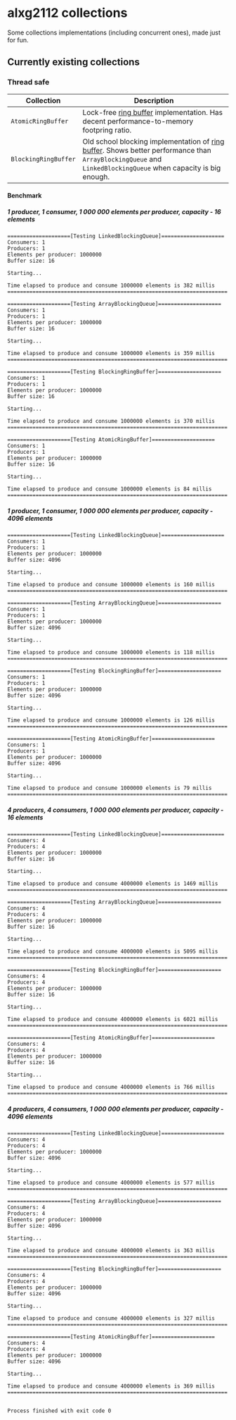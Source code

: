 # alxg2112 collections
Some collections implementations (including concurrent ones), made just for fun.

## Currently existing collections

### Thread safe
| Collection | Description |
| ------ | ------ |
| `AtomicRingBuffer` | Lock-free [ring buffer] implementation. Has decent performance-to-memory footpring ratio.|
| `BlockingRingBuffer` | Old school blocking implementation of [ring buffer]. Shows better performance than `ArrayBlockingQueue` and `LinkedBlockingQueue` when capacity is big enough. |
#### Benchmark
##### 1 producer, 1 consumer, 1 000 000 elements per producer, capacity - 16 elements
```
====================[Testing LinkedBlockingQueue]====================
Consumers: 1
Producers: 1
Elements per producer: 1000000
Buffer size: 16

Starting...

Time elapsed to produce and consume 1000000 elements is 382 millis
======================================================================

====================[Testing ArrayBlockingQueue]====================
Consumers: 1
Producers: 1
Elements per producer: 1000000
Buffer size: 16

Starting...

Time elapsed to produce and consume 1000000 elements is 359 millis
======================================================================

====================[Testing BlockingRingBuffer]====================
Consumers: 1
Producers: 1
Elements per producer: 1000000
Buffer size: 16

Starting...

Time elapsed to produce and consume 1000000 elements is 370 millis
======================================================================

====================[Testing AtomicRingBuffer]====================
Consumers: 1
Producers: 1
Elements per producer: 1000000
Buffer size: 16

Starting...

Time elapsed to produce and consume 1000000 elements is 84 millis
======================================================================
```
##### 1 producer, 1 consumer, 1 000 000 elements per producer, capacity - 4096 elements
```
====================[Testing LinkedBlockingQueue]====================
Consumers: 1
Producers: 1
Elements per producer: 1000000
Buffer size: 4096

Starting...

Time elapsed to produce and consume 1000000 elements is 160 millis
======================================================================

====================[Testing ArrayBlockingQueue]====================
Consumers: 1
Producers: 1
Elements per producer: 1000000
Buffer size: 4096

Starting...

Time elapsed to produce and consume 1000000 elements is 118 millis
======================================================================

====================[Testing BlockingRingBuffer]====================
Consumers: 1
Producers: 1
Elements per producer: 1000000
Buffer size: 4096

Starting...

Time elapsed to produce and consume 1000000 elements is 126 millis
======================================================================

====================[Testing AtomicRingBuffer]====================
Consumers: 1
Producers: 1
Elements per producer: 1000000
Buffer size: 4096

Starting...

Time elapsed to produce and consume 1000000 elements is 79 millis
======================================================================
```
##### 4 producers, 4 consumers, 1 000 000 elements per producer, capacity - 16 elements
```
====================[Testing LinkedBlockingQueue]====================
Consumers: 4
Producers: 4
Elements per producer: 1000000
Buffer size: 16

Starting...

Time elapsed to produce and consume 4000000 elements is 1469 millis
======================================================================

====================[Testing ArrayBlockingQueue]====================
Consumers: 4
Producers: 4
Elements per producer: 1000000
Buffer size: 16

Starting...

Time elapsed to produce and consume 4000000 elements is 5095 millis
======================================================================

====================[Testing BlockingRingBuffer]====================
Consumers: 4
Producers: 4
Elements per producer: 1000000
Buffer size: 16

Starting...

Time elapsed to produce and consume 4000000 elements is 6021 millis
======================================================================

====================[Testing AtomicRingBuffer]====================
Consumers: 4
Producers: 4
Elements per producer: 1000000
Buffer size: 16

Starting...

Time elapsed to produce and consume 4000000 elements is 766 millis
======================================================================
```
##### 4 producers, 4 consumers, 1 000 000 elements per producer, capacity - 4096 elements
```
====================[Testing LinkedBlockingQueue]====================
Consumers: 4
Producers: 4
Elements per producer: 1000000
Buffer size: 4096

Starting...

Time elapsed to produce and consume 4000000 elements is 577 millis
======================================================================

====================[Testing ArrayBlockingQueue]====================
Consumers: 4
Producers: 4
Elements per producer: 1000000
Buffer size: 4096

Starting...

Time elapsed to produce and consume 4000000 elements is 363 millis
======================================================================

====================[Testing BlockingRingBuffer]====================
Consumers: 4
Producers: 4
Elements per producer: 1000000
Buffer size: 4096

Starting...

Time elapsed to produce and consume 4000000 elements is 327 millis
======================================================================

====================[Testing AtomicRingBuffer]====================
Consumers: 4
Producers: 4
Elements per producer: 1000000
Buffer size: 4096

Starting...

Time elapsed to produce and consume 4000000 elements is 369 millis
======================================================================


Process finished with exit code 0

```

   [ring buffer]: <https://en.wikipedia.org/wiki/Circular_buffer>
